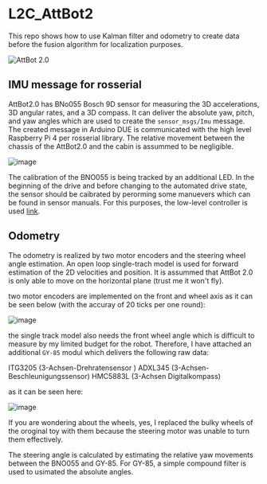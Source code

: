# L2C_AttBot2
This repo shows how to use Kalman filter and odometry to create data before the fusion algorithm for localization purposes.

![AttBot 2.0](https://user-images.githubusercontent.com/17289954/98923515-0924b780-24d4-11eb-8d62-ef4f5914992b.png)

## IMU message for rosserial

AttBot2.0 has BNo055 Bosch 9D sensor for measuring the 3D accelerations, 3D angular rates, and a 3D compass. It can deliver the absolute yaw, pitch, and yaw angles which are used to create the `sensor_msgs/Imu` message. The created message in Arduino DUE is communicated with the high level Raspberry Pi 4 per rosserial library.
The relative movement between the chassis of the AttBot2.0 and the cabin is assummed to be negligible. 

![image](https://user-images.githubusercontent.com/17289954/103778665-dc53d300-5032-11eb-9f9a-2b8df34e4b68.png)

The calibration of the BNO055 is being tracked by an additional LED. In the beginning of the drive and before changing to the automated drive state, the sensor should be caibrated by perorming some manuevers which can be found in sensor manuals. For this purposes, the low-level controller is used [link](https://github.com/attaoveisi/L2C_Act_AttBot2). 

## Odometry

The odometry is realized by two motor encoders and the steering wheel angle estimation. An open loop single-trach model is used for forward estimation of the 2D velocities and position. It is assummed that AttBot 2.0 is only able to move on the horizontal plane (trust me it won't fly).

two motor encoders are implemented on the front and wheel axis as it can be seen below (with the accuray of 20 ticks per one round):

![image](https://user-images.githubusercontent.com/17289954/103779090-87fd2300-5033-11eb-8899-f1b6ed48ae03.png)

the single track model also needs the  front wheel angle which is difficult to measure by my limited budget for the robot. Therefore, I have attached an additional `GY-85` modul which delivers the following raw data:

ITG3205 (3-Achsen-Drehratensensor )
ADXL345 (3-Achsen-Beschleunigungssensor)
HMC5883L (3-Achsen Digitalkompass)

as it can be seen here:

![image](https://user-images.githubusercontent.com/17289954/103779556-399c5400-5034-11eb-8fcf-527c7d5082f6.png)

If you are wondering about the wheels, yes, I replaced the bulky wheels of the oroginal toy with them because the steering motor was unable to turn them effectively.

The steering angle is calculated by estimating the relative yaw movements between the BNO055 and GY-85. For GY-85, a simple compound filter is used to usimated the absolute angles.


